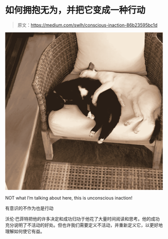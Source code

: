 # 如何拥抱无为，并把它变成一种行动

> 原文：<https://medium.com/swlh/conscious-inaction-86b23595bc1d>

![](img/f26d3551115d709e94e5f7d398bb052b.png)

NOT what I’m talking about here, this is unconscious inaction!

有意识的不作为也是行动

沃伦·巴菲特把他的许多决定和成功归功于他花了大量时间阅读和思考。他的成功充分说明了不活动的好处。但也许我们需要定义不活动，并重新定义它，以更好地理解如何使它有益。